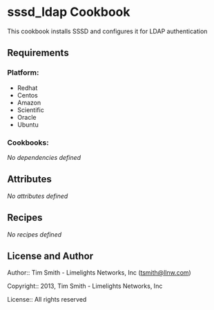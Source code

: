 sssd_ldap Cookbook
==================
This cookbook installs SSSD and configures it for LDAP authentication

Requirements
------------

### Platform:

* Redhat
* Centos
* Amazon
* Scientific
* Oracle
* Ubuntu

### Cookbooks:

*No dependencies defined*

Attributes
----------

*No attributes defined*

Recipes
-------

*No recipes defined*

License and Author
------------------

Author:: Tim Smith - Limelights Networks, Inc (<tsmith@llnw.com>)

Copyright:: 2013, Tim Smith - Limelights Networks, Inc

License:: All rights reserved

